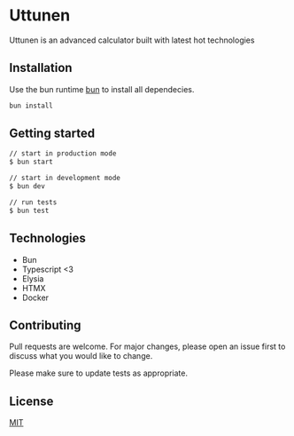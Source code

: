 # Uttunen

Uttunen is an advanced calculator built with latest hot technologies

## Installation

Use the bun runtime [bun](https://bun.sh/) to install all dependecies.

```bash
bun install
```

## Getting started

```bash
// start in production mode
$ bun start

// start in development mode
$ bun dev

// run tests
$ bun test
```

## Technologies

- Bun
- Typescript <3
- Elysia
- HTMX
- Docker

## Contributing

Pull requests are welcome. For major changes, please open an issue first
to discuss what you would like to change.

Please make sure to update tests as appropriate.

## License

[MIT](https://choosealicense.com/licenses/mit/)
